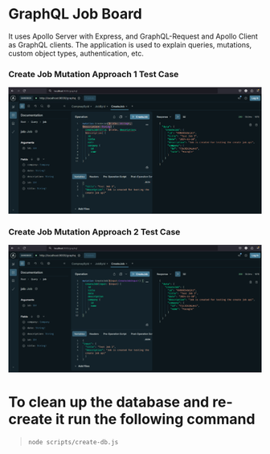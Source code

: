 # GraphQL Job Board

It uses Apollo Server with Express, and GraphQL-Request and Apollo Client as GraphQL clients. The application is used to explain queries, mutations, custom object types, authentication, etc.

### Create Job Mutation Approach 1 Test Case
![Alt text](image-1.png)

### Create Job Mutation Approach 2 Test Case
![Alt text](image.png)


# To clean up the database and re-create it run the following command
> `node scripts/create-db.js`